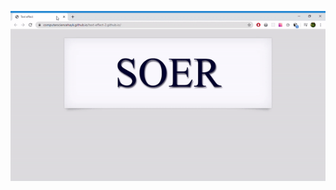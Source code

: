 ![img alt](https://github.com/ComputerScienceHayk/text-effect-2.github.io/blob/master/text-effect.gif)

